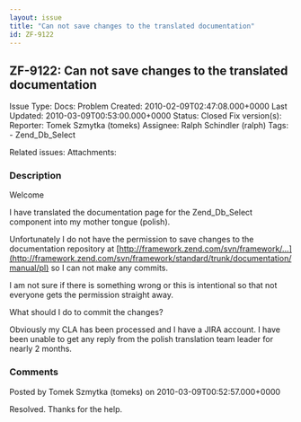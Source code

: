 ```yaml
---
layout: issue
title: "Can not save changes to the translated documentation"
id: ZF-9122
---
```


ZF-9122: Can not save changes to the translated documentation
-------------------------------------------------------------

 Issue Type: Docs: Problem Created: 2010-02-09T02:47:08.000+0000 Last Updated: 2010-03-09T00:53:00.000+0000 Status: Closed Fix version(s): 
 Reporter:  Tomek Szmytka (tomeks)  Assignee:  Ralph Schindler (ralph)  Tags: - Zend\_Db\_Select
 
 Related issues: 
 Attachments: 
### Description

Welcome

I have translated the documentation page for the Zend\_Db\_Select component into my mother tongue (polish).

Unfortunately I do not have the permission to save changes to the documentation repository at [http://framework.zend.com/svn/framework/…](http://framework.zend.com/svn/framework/standard/trunk/documentation/manual/pl) so I can not make any commits.

I am not sure if there is something wrong or this is intentional so that not everyone gets the permission straight away.

What should I do to commit the changes?

Obviously my CLA has been processed and I have a JIRA account. I have been unable to get any reply from the polish translation team leader for nearly 2 months.

 

 

### Comments

Posted by Tomek Szmytka (tomeks) on 2010-03-09T00:52:57.000+0000

Resolved. Thanks for the help.

 

 